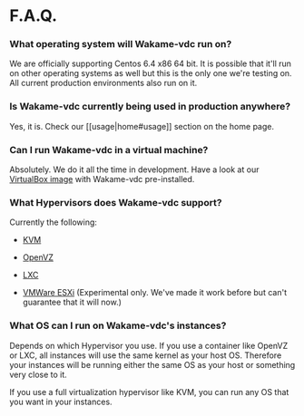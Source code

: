 # F.A.Q.

### What operating system will Wakame-vdc run on?

We are officially supporting Centos 6.4 x86 64 bit. It is possible that it'll run on other operating systems as well but this is the only one we're testing on. All current production environments also run on it.

### Is Wakame-vdc currently being used in production anywhere?

Yes, it is. Check our [[usage|home#usage]] section on the home page.

### Can I run Wakame-vdc in a virtual machine?

Absolutely. We do it all the time in development. Have a look at our [VirtualBox image](http://wakameusersgroup.org/demo_image.html) with Wakame-vdc pre-installed.

### What Hypervisors does Wakame-vdc support?

Currently the following:

  * [KVM](http://www.linux-kvm.org/page/Main_Page)

  * [OpenVZ](http://openvz.org)

  * [LXC](https://linuxcontainers.org)

  * [VMWare ESXi](http://www.vmware.com/products/esxi-and-esx/overview) (Experimental only. We've made it work before but can't guarantee that it will now.)

### What OS can I run on Wakame-vdc's instances?

Depends on which Hypervisor you use. If you use a container like OpenVZ or LXC, all instances will use the same kernel as your host OS. Therefore your instances will be running either the same OS as your host or something very close to it.

If you use a full virtualization hypervisor like KVM, you can run any OS that you want in your instances.
